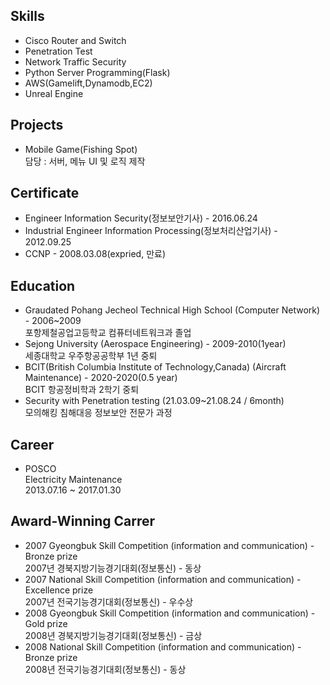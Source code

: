 ## Skills
- Cisco Router and Switch
- Penetration Test
- Network Traffic Security
- Python Server Programming(Flask)
- AWS(Gamelift,Dynamodb,EC2)
- Unreal Engine

## Projects
- Mobile Game(Fishing Spot)   
  담당 : 서버, 메뉴 UI 및 로직 제작

## Certificate
- Engineer Information Security(정보보안기사) - 2016.06.24
- Industrial Engineer Information Processing(정보처리산업기사) - 2012.09.25
- CCNP - 2008.03.08(expried, 만료)

## Education
- Graudated Pohang Jecheol Technical High School (Computer Network) - 2006~2009   
  포항제철공업고등학교 컴퓨터네트워크과 졸업 
- Sejong University (Aerospace Engineering) - 2009-2010(1year)   
  세종대학교 우주항공공학부 1년 중퇴
- BCIT(British Columbia Institute of Technology,Canada) (Aircraft Maintenance) - 2020-2020(0.5 year)   
  BCIT 항공정비학과 2학기 중퇴
- Security with Penetration testing (21.03.09~21.08.24 / 6month)   
  모의해킹 침해대응 정보보안 전문가 과정
  
## Career
- POSCO   
  Electricity Maintenance   
  2013.07.16 ~ 2017.01.30

## Award-Winning Carrer
- 2007 Gyeongbuk Skill Competition (information and communication) - Bronze prize   
  2007년 경북지방기능경기대회(정보통신) - 동상
- 2007 National Skill Competition (information and communication) - Excellence prize   
  2007년 전국기능경기대회(정보통신) - 우수상
- 2008 Gyeongbuk Skill Competition (information and communication) - Gold prize   
  2008년 경북지방기능경기대회(정보통신) - 금상
- 2008 National Skill Competition (information and communication) - Bronze prize   
  2008년 전국기능경기대회(정보통신) - 동상




